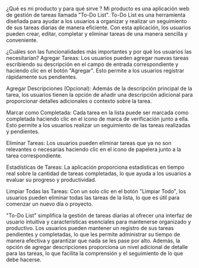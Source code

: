 ¿Qué es mi producto y para qué sirve ?
Mi producto es una aplicación web de gestión de tareas llamada "To-Do List". 
To-Do List es una herramienta diseñada para ayudar a los usuarios a organizar 
y realizar un seguimiento de sus tareas diarias de manera eficiente. 
Con esta aplicación, los usuarios pueden crear, editar, completar y eliminar tareas de una manera sencilla y conveniente.

¿Cuáles son las funcionalidades más importantes y por qué los usuarios las necesitarían?
Agregar Tareas: Los usuarios pueden agregar nuevas tareas escribiendo su descripción en el campo de entrada correspondiente y 
haciendo clic en el botón "Agregar". Esto permite a los usuarios registrar rápidamente sus pendientes.

Agregar Descripciones (Opcional): Además de la descripción principal de la tarea, 
los usuarios tienen la opción de añadir una descripción adicional para proporcionar detalles adicionales o contexto sobre la tarea.

Marcar como Completada: 
Cada tarea en la lista puede ser marcada como completada haciendo clic en el icono de marca de verificación junto a ella. 
Esto permite a los usuarios realizar un seguimiento de las tareas realizadas y pendientes.

Eliminar Tareas: 
Los usuarios pueden eliminar tareas que ya no son relevantes o 
necesarias haciendo clic en el icono de papelera junto a la tarea correspondiente.

Estadísticas de Tareas: 
La aplicación proporciona estadísticas en tiempo real sobre la cantidad de tareas completadas, 
lo que ayuda a los usuarios a evaluar su progreso y productividad.

Limpiar Todas las Tareas: Con un solo clic en el botón "Limpiar Todo", 
los usuarios pueden eliminar todas las tareas de la lista, lo que es útil para comenzar un nuevo día o proyecto.

"To-Do List" simplifica la gestión de tareas diarias al ofrecer una interfaz de usuario intuitiva 
y características esenciales para mantenerse organizado y productivo. 
Los usuarios pueden mantener un registro de sus tareas pendientes y completadas, 
lo que les permite administrar su tiempo de manera efectiva y garantizar que nada se les pase por alto.
Además, la opción de agregar descripciones proporciona un nivel adicional de detalle para las tareas, 
lo que facilita la comprensión y el seguimiento de lo que debe hacerse.
